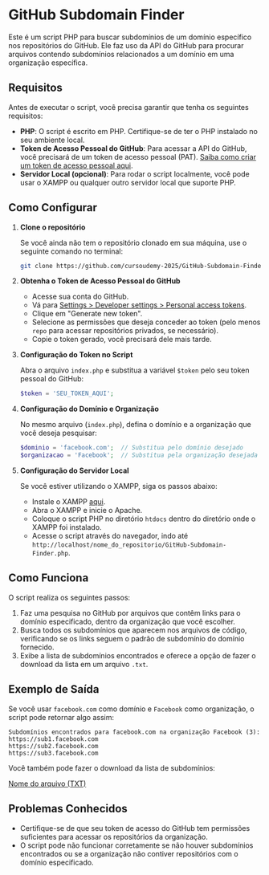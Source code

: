 
# GitHub Subdomain Finder

Este é um script PHP para buscar subdomínios de um domínio específico nos repositórios do GitHub. Ele faz uso da API do GitHub para procurar arquivos contendo subdomínios relacionados a um domínio em uma organização específica.

## Requisitos

Antes de executar o script, você precisa garantir que tenha os seguintes requisitos:

- **PHP**: O script é escrito em PHP. Certifique-se de ter o PHP instalado no seu ambiente local.
- **Token de Acesso Pessoal do GitHub**: Para acessar a API do GitHub, você precisará de um token de acesso pessoal (PAT). [Saiba como criar um token de acesso pessoal aqui](https://docs.github.com/en/github/authenticating-to-github/creating-a-personal-access-token).
- **Servidor Local (opcional)**: Para rodar o script localmente, você pode usar o XAMPP ou qualquer outro servidor local que suporte PHP.

## Como Configurar

1. **Clone o repositório**

   Se você ainda não tem o repositório clonado em sua máquina, use o seguinte comando no terminal:

   ```bash
   git clone https://github.com/cursoudemy-2025/GitHub-Subdomain-Finder.git
   ```

2. **Obtenha o Token de Acesso Pessoal do GitHub**

   - Acesse sua conta do GitHub.
   - Vá para [Settings > Developer settings > Personal access tokens](https://github.com/settings/tokens).
   - Clique em "Generate new token".
   - Selecione as permissões que deseja conceder ao token (pelo menos `repo` para acessar repositórios privados, se necessário).
   - Copie o token gerado, você precisará dele mais tarde.

3. **Configuração do Token no Script**

   Abra o arquivo `index.php` e substitua a variável `$token` pelo seu token pessoal do GitHub:

   ```php
   $token = 'SEU_TOKEN_AQUI';
   ```

4. **Configuração do Domínio e Organização**

   No mesmo arquivo (`index.php`), defina o domínio e a organização que você deseja pesquisar:

   ```php
   $dominio = 'facebook.com';  // Substitua pelo domínio desejado
   $organizacao = 'Facebook';  // Substitua pela organização desejada
   ```

5. **Configuração do Servidor Local**

   Se você estiver utilizando o XAMPP, siga os passos abaixo:

   - Instale o XAMPP [aqui](https://www.apachefriends.org/pt_br/index.html).
   - Abra o XAMPP e inicie o Apache.
   - Coloque o script PHP no diretório `htdocs` dentro do diretório onde o XAMPP foi instalado.
   - Acesse o script através do navegador, indo até `http://localhost/nome_do_repositorio/GitHub-Subdomain-Finder.php`.

## Como Funciona

O script realiza os seguintes passos:

1. Faz uma pesquisa no GitHub por arquivos que contêm links para o domínio especificado, dentro da organização que você escolher.
2. Busca todos os subdomínios que aparecem nos arquivos de código, verificando se os links seguem o padrão de subdomínio do domínio fornecido.
3. Exibe a lista de subdomínios encontrados e oferece a opção de fazer o download da lista em um arquivo `.txt`.

## Exemplo de Saída

Se você usar `facebook.com` como domínio e `Facebook` como organização, o script pode retornar algo assim:

```
Subdomínios encontrados para facebook.com na organização Facebook (3):
https://sub1.facebook.com
https://sub2.facebook.com
https://sub3.facebook.com
```

Você também pode fazer o download da lista de subdomínios:

[Nome do arquivo (TXT)](subdominios.txt)

## Problemas Conhecidos

- Certifique-se de que seu token de acesso do GitHub tem permissões suficientes para acessar os repositórios da organização.
- O script pode não funcionar corretamente se não houver subdomínios encontrados ou se a organização não contiver repositórios com o domínio especificado.

